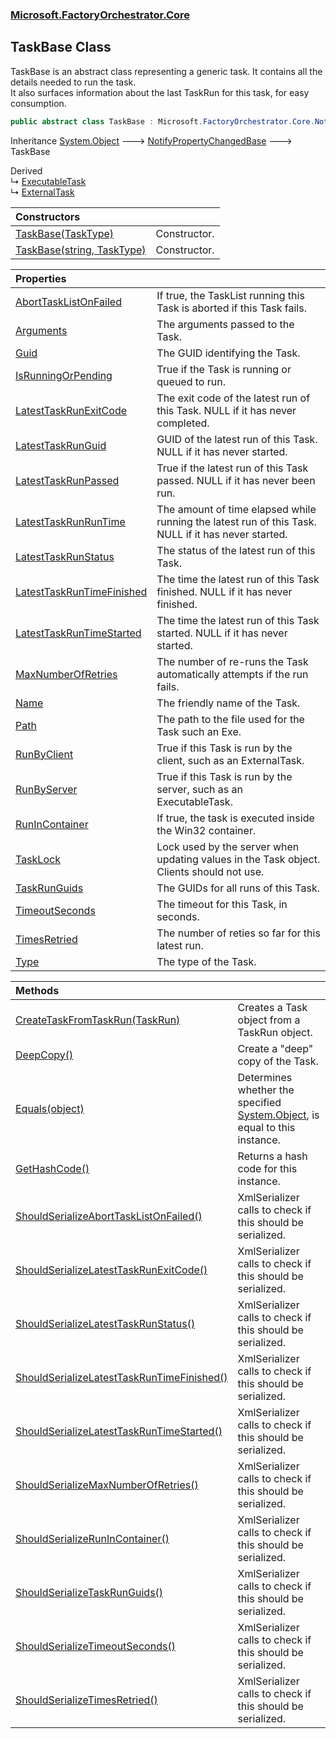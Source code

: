 ### [Microsoft.FactoryOrchestrator.Core](Microsoft_FactoryOrchestrator_Core.md 'Microsoft.FactoryOrchestrator.Core')
## TaskBase Class
TaskBase is an abstract class representing a generic task. It contains all the details needed to run the task.  
It also surfaces information about the last TaskRun for this task, for easy consumption.  
```csharp
public abstract class TaskBase : Microsoft.FactoryOrchestrator.Core.NotifyPropertyChangedBase
```

Inheritance [System.Object](https://docs.microsoft.com/en-us/dotnet/api/System.Object 'System.Object') &#129106; [NotifyPropertyChangedBase](Microsoft_FactoryOrchestrator_Core_NotifyPropertyChangedBase.md 'Microsoft.FactoryOrchestrator.Core.NotifyPropertyChangedBase') &#129106; TaskBase  

Derived  
&#8627; [ExecutableTask](Microsoft_FactoryOrchestrator_Core_ExecutableTask.md 'Microsoft.FactoryOrchestrator.Core.ExecutableTask')  
&#8627; [ExternalTask](Microsoft_FactoryOrchestrator_Core_ExternalTask.md 'Microsoft.FactoryOrchestrator.Core.ExternalTask')  

| Constructors | |
| :--- | :--- |
| [TaskBase(TaskType)](Microsoft_FactoryOrchestrator_Core_TaskBase_TaskBase(Microsoft_FactoryOrchestrator_Core_TaskType).md 'Microsoft.FactoryOrchestrator.Core.TaskBase.TaskBase(Microsoft.FactoryOrchestrator.Core.TaskType)') | Constructor.<br/> |
| [TaskBase(string, TaskType)](Microsoft_FactoryOrchestrator_Core_TaskBase_TaskBase(string_Microsoft_FactoryOrchestrator_Core_TaskType).md 'Microsoft.FactoryOrchestrator.Core.TaskBase.TaskBase(string, Microsoft.FactoryOrchestrator.Core.TaskType)') | Constructor.<br/> |

| Properties | |
| :--- | :--- |
| [AbortTaskListOnFailed](Microsoft_FactoryOrchestrator_Core_TaskBase_AbortTaskListOnFailed.md 'Microsoft.FactoryOrchestrator.Core.TaskBase.AbortTaskListOnFailed') | If true, the TaskList running this Task is aborted if this Task fails.<br/> |
| [Arguments](Microsoft_FactoryOrchestrator_Core_TaskBase_Arguments.md 'Microsoft.FactoryOrchestrator.Core.TaskBase.Arguments') | The arguments passed to the Task.<br/> |
| [Guid](Microsoft_FactoryOrchestrator_Core_TaskBase_Guid.md 'Microsoft.FactoryOrchestrator.Core.TaskBase.Guid') | The GUID identifying the Task.<br/> |
| [IsRunningOrPending](Microsoft_FactoryOrchestrator_Core_TaskBase_IsRunningOrPending.md 'Microsoft.FactoryOrchestrator.Core.TaskBase.IsRunningOrPending') | True if the Task is running or queued to run.<br/> |
| [LatestTaskRunExitCode](Microsoft_FactoryOrchestrator_Core_TaskBase_LatestTaskRunExitCode.md 'Microsoft.FactoryOrchestrator.Core.TaskBase.LatestTaskRunExitCode') | The exit code of the latest run of this Task. NULL if it has never completed.<br/> |
| [LatestTaskRunGuid](Microsoft_FactoryOrchestrator_Core_TaskBase_LatestTaskRunGuid.md 'Microsoft.FactoryOrchestrator.Core.TaskBase.LatestTaskRunGuid') | GUID of the latest run of this Task. NULL if it has never started.<br/> |
| [LatestTaskRunPassed](Microsoft_FactoryOrchestrator_Core_TaskBase_LatestTaskRunPassed.md 'Microsoft.FactoryOrchestrator.Core.TaskBase.LatestTaskRunPassed') | True if the latest run of this Task passed. NULL if it has never been run.<br/> |
| [LatestTaskRunRunTime](Microsoft_FactoryOrchestrator_Core_TaskBase_LatestTaskRunRunTime.md 'Microsoft.FactoryOrchestrator.Core.TaskBase.LatestTaskRunRunTime') | The amount of time elapsed while running the latest run of this Task. NULL if it has never started.<br/> |
| [LatestTaskRunStatus](Microsoft_FactoryOrchestrator_Core_TaskBase_LatestTaskRunStatus.md 'Microsoft.FactoryOrchestrator.Core.TaskBase.LatestTaskRunStatus') | The status of the latest run of this Task.<br/> |
| [LatestTaskRunTimeFinished](Microsoft_FactoryOrchestrator_Core_TaskBase_LatestTaskRunTimeFinished.md 'Microsoft.FactoryOrchestrator.Core.TaskBase.LatestTaskRunTimeFinished') | The time the latest run of this Task finished. NULL if it has never finished.<br/> |
| [LatestTaskRunTimeStarted](Microsoft_FactoryOrchestrator_Core_TaskBase_LatestTaskRunTimeStarted.md 'Microsoft.FactoryOrchestrator.Core.TaskBase.LatestTaskRunTimeStarted') | The time the latest run of this Task started. NULL if it has never started.<br/> |
| [MaxNumberOfRetries](Microsoft_FactoryOrchestrator_Core_TaskBase_MaxNumberOfRetries.md 'Microsoft.FactoryOrchestrator.Core.TaskBase.MaxNumberOfRetries') | The number of re-runs the Task automatically attempts if the run fails.<br/> |
| [Name](Microsoft_FactoryOrchestrator_Core_TaskBase_Name.md 'Microsoft.FactoryOrchestrator.Core.TaskBase.Name') | The friendly name of the Task.<br/> |
| [Path](Microsoft_FactoryOrchestrator_Core_TaskBase_Path.md 'Microsoft.FactoryOrchestrator.Core.TaskBase.Path') | The path to the file used for the Task such an Exe.<br/> |
| [RunByClient](Microsoft_FactoryOrchestrator_Core_TaskBase_RunByClient.md 'Microsoft.FactoryOrchestrator.Core.TaskBase.RunByClient') | True if this Task is run by the client, such as an ExternalTask.<br/> |
| [RunByServer](Microsoft_FactoryOrchestrator_Core_TaskBase_RunByServer.md 'Microsoft.FactoryOrchestrator.Core.TaskBase.RunByServer') | True if this Task is run by the server, such as an ExecutableTask.<br/> |
| [RunInContainer](Microsoft_FactoryOrchestrator_Core_TaskBase_RunInContainer.md 'Microsoft.FactoryOrchestrator.Core.TaskBase.RunInContainer') | If true, the task is executed inside the Win32 container.<br/> |
| [TaskLock](Microsoft_FactoryOrchestrator_Core_TaskBase_TaskLock.md 'Microsoft.FactoryOrchestrator.Core.TaskBase.TaskLock') | Lock used by the server when updating values in the Task object. Clients should not use.<br/> |
| [TaskRunGuids](Microsoft_FactoryOrchestrator_Core_TaskBase_TaskRunGuids.md 'Microsoft.FactoryOrchestrator.Core.TaskBase.TaskRunGuids') | The GUIDs for all runs of this Task.<br/> |
| [TimeoutSeconds](Microsoft_FactoryOrchestrator_Core_TaskBase_TimeoutSeconds.md 'Microsoft.FactoryOrchestrator.Core.TaskBase.TimeoutSeconds') | The timeout for this Task, in seconds.<br/> |
| [TimesRetried](Microsoft_FactoryOrchestrator_Core_TaskBase_TimesRetried.md 'Microsoft.FactoryOrchestrator.Core.TaskBase.TimesRetried') | The number of reties so far for this latest run.<br/> |
| [Type](Microsoft_FactoryOrchestrator_Core_TaskBase_Type.md 'Microsoft.FactoryOrchestrator.Core.TaskBase.Type') | The type of the Task.<br/> |

| Methods | |
| :--- | :--- |
| [CreateTaskFromTaskRun(TaskRun)](Microsoft_FactoryOrchestrator_Core_TaskBase_CreateTaskFromTaskRun(Microsoft_FactoryOrchestrator_Core_TaskRun).md 'Microsoft.FactoryOrchestrator.Core.TaskBase.CreateTaskFromTaskRun(Microsoft.FactoryOrchestrator.Core.TaskRun)') | Creates a Task object from a TaskRun object.<br/> |
| [DeepCopy()](Microsoft_FactoryOrchestrator_Core_TaskBase_DeepCopy().md 'Microsoft.FactoryOrchestrator.Core.TaskBase.DeepCopy()') | Create a "deep" copy of the Task.<br/> |
| [Equals(object)](Microsoft_FactoryOrchestrator_Core_TaskBase_Equals(object).md 'Microsoft.FactoryOrchestrator.Core.TaskBase.Equals(object)') | Determines whether the specified [System.Object](https://docs.microsoft.com/en-us/dotnet/api/System.Object 'System.Object'), is equal to this instance.<br/> |
| [GetHashCode()](Microsoft_FactoryOrchestrator_Core_TaskBase_GetHashCode().md 'Microsoft.FactoryOrchestrator.Core.TaskBase.GetHashCode()') | Returns a hash code for this instance.<br/> |
| [ShouldSerializeAbortTaskListOnFailed()](Microsoft_FactoryOrchestrator_Core_TaskBase_ShouldSerializeAbortTaskListOnFailed().md 'Microsoft.FactoryOrchestrator.Core.TaskBase.ShouldSerializeAbortTaskListOnFailed()') | XmlSerializer calls to check if this should be serialized.<br/> |
| [ShouldSerializeLatestTaskRunExitCode()](Microsoft_FactoryOrchestrator_Core_TaskBase_ShouldSerializeLatestTaskRunExitCode().md 'Microsoft.FactoryOrchestrator.Core.TaskBase.ShouldSerializeLatestTaskRunExitCode()') | XmlSerializer calls to check if this should be serialized.<br/> |
| [ShouldSerializeLatestTaskRunStatus()](Microsoft_FactoryOrchestrator_Core_TaskBase_ShouldSerializeLatestTaskRunStatus().md 'Microsoft.FactoryOrchestrator.Core.TaskBase.ShouldSerializeLatestTaskRunStatus()') | XmlSerializer calls to check if this should be serialized.<br/> |
| [ShouldSerializeLatestTaskRunTimeFinished()](Microsoft_FactoryOrchestrator_Core_TaskBase_ShouldSerializeLatestTaskRunTimeFinished().md 'Microsoft.FactoryOrchestrator.Core.TaskBase.ShouldSerializeLatestTaskRunTimeFinished()') | XmlSerializer calls to check if this should be serialized.<br/> |
| [ShouldSerializeLatestTaskRunTimeStarted()](Microsoft_FactoryOrchestrator_Core_TaskBase_ShouldSerializeLatestTaskRunTimeStarted().md 'Microsoft.FactoryOrchestrator.Core.TaskBase.ShouldSerializeLatestTaskRunTimeStarted()') | XmlSerializer calls to check if this should be serialized.<br/> |
| [ShouldSerializeMaxNumberOfRetries()](Microsoft_FactoryOrchestrator_Core_TaskBase_ShouldSerializeMaxNumberOfRetries().md 'Microsoft.FactoryOrchestrator.Core.TaskBase.ShouldSerializeMaxNumberOfRetries()') | XmlSerializer calls to check if this should be serialized.<br/> |
| [ShouldSerializeRunInContainer()](Microsoft_FactoryOrchestrator_Core_TaskBase_ShouldSerializeRunInContainer().md 'Microsoft.FactoryOrchestrator.Core.TaskBase.ShouldSerializeRunInContainer()') | XmlSerializer calls to check if this should be serialized.<br/> |
| [ShouldSerializeTaskRunGuids()](Microsoft_FactoryOrchestrator_Core_TaskBase_ShouldSerializeTaskRunGuids().md 'Microsoft.FactoryOrchestrator.Core.TaskBase.ShouldSerializeTaskRunGuids()') | XmlSerializer calls to check if this should be serialized.<br/> |
| [ShouldSerializeTimeoutSeconds()](Microsoft_FactoryOrchestrator_Core_TaskBase_ShouldSerializeTimeoutSeconds().md 'Microsoft.FactoryOrchestrator.Core.TaskBase.ShouldSerializeTimeoutSeconds()') | XmlSerializer calls to check if this should be serialized.<br/> |
| [ShouldSerializeTimesRetried()](Microsoft_FactoryOrchestrator_Core_TaskBase_ShouldSerializeTimesRetried().md 'Microsoft.FactoryOrchestrator.Core.TaskBase.ShouldSerializeTimesRetried()') | XmlSerializer calls to check if this should be serialized.<br/> |
